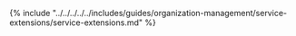 {% include "../../../../../includes/guides/organization-management/service-extensions/service-extensions.md" %}
